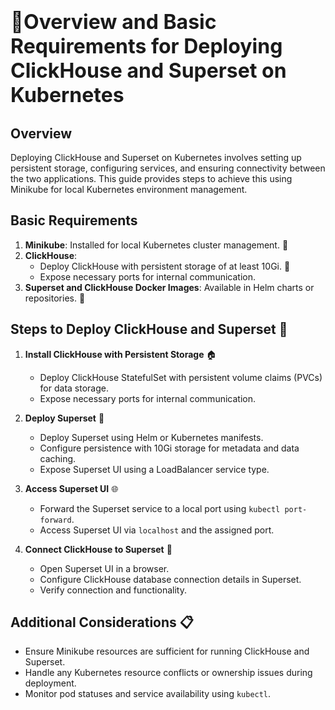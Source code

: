 # <span style="font-size: 32px; font-weight: bold;">🚀Overview and Basic Requirements for Deploying ClickHouse and Superset on Kubernetes</span>

## **Overview**
Deploying ClickHouse and Superset on Kubernetes involves setting up persistent storage, configuring services, and ensuring connectivity between the two applications. This guide provides steps to achieve this using Minikube for local Kubernetes environment management.

## **Basic Requirements**
1. **Minikube**: Installed for local Kubernetes cluster management. 🚀
2. **ClickHouse**: 
   - Deploy ClickHouse with persistent storage of at least 10Gi. 💾
   - Expose necessary ports for internal communication.
3. **Superset and ClickHouse Docker Images**: Available in Helm charts or repositories. 🐋

## **Steps to Deploy ClickHouse and Superset** 🚀

1. **Install ClickHouse with Persistent Storage** 🏠
   - Deploy ClickHouse StatefulSet with persistent volume claims (PVCs) for data storage.
   - Expose necessary ports for internal communication.

2. **Deploy Superset** 🚀
   - Deploy Superset using Helm or Kubernetes manifests.
   - Configure persistence with 10Gi storage for metadata and data caching.
   - Expose Superset UI using a LoadBalancer service type.

3. **Access Superset UI** 🌐
   - Forward the Superset service to a local port using `kubectl port-forward`.
   - Access Superset UI via `localhost` and the assigned port.

4. **Connect ClickHouse to Superset** 🔗
   - Open Superset UI in a browser.
   - Configure ClickHouse database connection details in Superset.
   - Verify connection and functionality.

## **Additional Considerations** 📋
- Ensure Minikube resources are sufficient for running ClickHouse and Superset.
- Handle any Kubernetes resource conflicts or ownership issues during deployment.
- Monitor pod statuses and service availability using `kubectl`.
